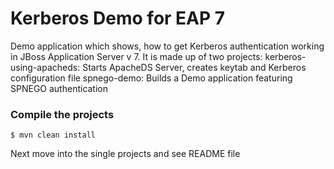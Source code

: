 # Kerberos Demo for EAP 7

Demo application which shows, how to get Kerberos authentication working in JBoss Application Server v 7.
It is made up of two projects:
kerberos-using-apacheds: Starts ApacheDS Server, creates keytab and Kerberos configuration file
spnego-demo: Builds a Demo application featuring SPNEGO authentication

### Compile the projects

	$ mvn clean install

Next move into the single projects and see README file
